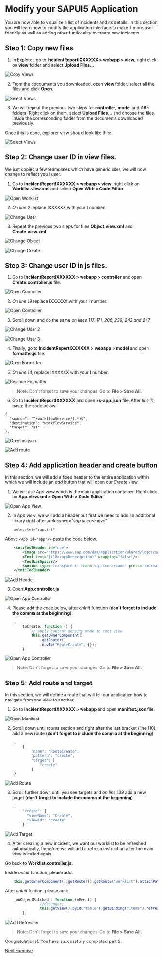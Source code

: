 # Modify your SAPUI5 Application

You are now able to visualize a list of incidents and its details. In this section you will learn how to modify the application interface to make it more user-friendly as well as adding other funtionality to create new incidents.

## Step 1: Copy new files

1. In Explorer, go to **IncidentReportIXXXXXX > webapp > view**, right click on  **view** folder and select **Upload Files...**

![Copy Views](Part2Images/1.CopyFiles.png)

2. From the docouments you downloaded, open **view** folder, select all the files and click **Open**.

![Select Views](Part2Images/2.selectViews.png)

3. We will repeat the previous two steps for **controller**, **model** and **i18n** folders. Right click on them, select **Upload Files...** and choose the files inside the corresponding folder from the documents downloaded previously.

Once this is done, explorer view should look like this:

![Select Views](Part2Images/3.ExplorerView.png)

## Step 2: Change user ID in view files.

We just copied a few teamplates which have generic user, we will now change to reflect you I user.

1. Go to **IncidentReportIXXXXXX > webapp > view**, right click on **Worklist.view.xml** and select **Open With > Code Editor** 

![Open Worklist](Part2Images/4.OpenWorklist.png)

2. *On line 2* replace IXXXXXX with your I number.

![Change User](Part2Images/5.ChangeUser.png)

3. Repeat the previous two steps for files **Object.view.xml** and **Create.view.xml**

![Change Object](Part2Images/6.ChangeObject.png)

![Change Create](Part2Images/7.ChangeCreate.png)

## Step 3: Change user ID in js files.

1. Go to **IncidentReportIXXXXXX > webapp > controller** and open **Create.controller.js** file.

![Open Controller](Part2Images/8.OpenController.png)

2. *On line 19* replace IXXXXXX with your I number.

![Open Controller](Part2Images/9.ChangeUser.png)

3. Scroll down and do the same *on lines 117, 171, 206, 239, 242 and 247*

![Change User 2](Part2Images/10.ChangeUserCreate2.png)

![Change User 3](Part2Images/11.ChangeUserCreate3.png)

4. Finally, go to **IncidentReportIXXXXXX > webapp > model** and open **formatter.js** file.

![Open Formatter](Part2Images/12.OpenFormatter.png)

5. *On line 14*, replace IXXXXXX with your I number.

![Replace Fromatter](Part2Images/13.ReplaceFormatter.png)

> Note: Don't forget to save your changes. Go to **File > Save All**.

6. Go to **IncidentReportIXXXXXX** and open **xs-app.json** file. After *line 11*, paste the code below:

>	
	{
      "source": "^/workflowService/(.*)$",
      "destination": "workflowService",
      "target": "$1"
    },

![Open xs json](Part2Images/14.OpenXSApp.png)

![Add route](Part2Images/15.PasteSource.png)

## Step 4: Add application header and create button

In this section, we will add a fixed header to the entire application within which we will include an _add_ button that will open our _Create_ view.

1. We will use _App view_ which is the main application container. Right click on **App.view.xml > Open With > Code Editor** 

![Open App View](Part2Images/18.OpenAppView.png)

2. In _App view_, we will add a header but first we need to add an additional library right after *xmlns:mvc="sap.ui.core.mvc"*

```xml
	xmlns:tnt="sap.tnt"
```
Above ```<App id="app"/>``` paste the code below.

```xml
	<tnt:ToolHeader id="nav">
		<Image src="https://www.sap.com/dam/application/shared/logos/sap-logo-svg.svg.adapt.svg/1493030643828.svg" width="50px"></Image>
		<Text text="{i18n>appDescription}" wrapping="false"/>
		<ToolbarSpacer/>
		<Button type="Transparent" icon="sap-icon://add" press="toCreate"></Button>
	</tnt:ToolHeader>
```
![Add Header](Part2Images/19.AddAppHeader.png)

3. Open **App.controller.js**

![Open App Controller](Part2Images/20.OpenAppController.png)

4. Please add the code below, after _onInit_ function (**don't forget to include the comma at the beginning**):

```javascript
	,
        toCreate: function () {
			// apply content density mode to root view
			this.getOwnerComponent()
				.getRouter()
				.navTo("RouteCreate", {});
        }
```
![Open App Controller](Part2Images/21.AddCreateHandler.png)

> Note: Don't forget to save your changes. Go to **File > Save All**.

## Step 5: Add route and target

In this section, we will define a route that will tell our application how to navigate from one view to another.

1. Go to **IncidentReportIXXXXXX > webapp**  and open **manifest.json** file.

![Open Manifest](Part2Images/21.1.OpenManifest.png)

2. Scroll down until _routes_ section and right after the last bracket (line 110), add a new route (**don't forget to include the comma at the beginning**)

```javascript	
	,
        {
			"name": "RouteCreate",
			"pattern": "create",
			"target": [
				"create"
			]
	}
```
![Add Route](Part2Images/22.AddRoute.png)

3. Scroll further down until you see targets and *on line 139* add a new target (**don't forget to include the comma at the beginning**)

```javascript
	,
        "create": {
          "viewName": "Create",
          "viewId": "create"
        }
```
![Add Target](Part2Images/23.AddTarget.png)

4. After creating a new incident, we want our worklist to be refreshed automatically, therefore we will add a refresh instruction after the main view is called again.

Go back to **Worklist.controller.js**.

Inside _onInit_ function, please add:

```javascript
	this.getOwnerComponent().getRouter().getRoute("worklist").attachPatternMatched(this._onObjectMatched, this);
```
After _onInit_ funtion, please add:

```javascript
	_onObjectMatched : function (oEvent) {
                //debugger;
                this.getView().byId("table").getBinding("items").refresh();
        },
```
![Add Refresher](Part2Images/24.AddRefreshWorklist.png)

> Note: Don't forget to save your changes. Go to **File > Save All**.

Congratulations!. You have successfully completed part 2.

[Next Exercise](Part%203%20-%20Add%20a%20chatbot%20to%20your%20SAPUI5%20app.md)
